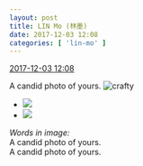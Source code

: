 ```yaml
---
layout: post
title: LIN Mo (林墨)
date: 2017-12-03 12:08
categories: [ 'lin-mo' ]
---
```


<div class="weibo-info">
  <a href="https://weibo.com/6108312042/FxV5Lk8OY">2017-12-03 12:08</a>
</div>

A candid photo of yours. ![crafty](http://img.t.sinajs.cn/t4/appstyle/expression/ext/normal/6d/yx_org.gif)

<!-- more -->

<ul class="weibo-pic-list-1">
  <li class="weibo-pic">
    <a href="https://wx4.sinaimg.cn/mw690/006FnQZYly1fm3g9u16izj30qo0zkady.jpg"><img src="https://wx4.sinaimg.cn/thumb150/006FnQZYly1fm3g9u16izj30qo0zkady.jpg" /></a>
  </li>
  <li class="weibo-pic">
    <a href="https://wx2.sinaimg.cn/mw690/006FnQZYly1fm3g9upv8qj31410qodse.jpg"><img src="https://wx2.sinaimg.cn/thumb150/006FnQZYly1fm3g9upv8qj31410qodse.jpg" /></a>
  </li>
</ul>

*Words in image:*  
A candid photo of yours.  
A candid photo of yours.
